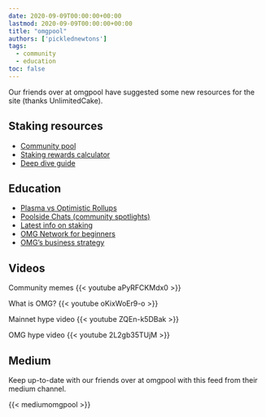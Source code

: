 ```yaml
---
date: 2020-09-09T00:00:00+00:00
lastmod: 2020-09-09T00:00:00+00:00
title: "omgpool"
authors: ['picklednewtons']
tags:
  - community
  - education
toc: false
---
```


Our friends over at omgpool have suggested some new resources for the site (thanks UnlimitedCake).

## Staking resources

* [Community pool](https://omgpool.org/)
* [Staking rewards calculator](https://omgpool.org/staking-rewards-calculator)
* [Deep dive guide](https://omgpool.org/guide/)

## Education

* [Plasma vs Optimistic Rollups](https://medium.com/omgpool/plasma-vs-optimistic-rollups-9808c2f64975)
* [Poolside Chats (community spotlights)](https://medium.com/omgpool)
* [Latest info on staking](https://medium.com/omgpool/omg-network-what-we-know-so-far-part-2-6e9db557c165)
* [OMG Network for beginners](https://medium.com/omgpool/the-omg-network-for-beginners-8aead34da727)
* [OMG’s business strategy](https://medium.com/omgpool/thoughts-on-omgs-cryptowinter-fud-deda06b89dd6)

## Videos

Community memes
{{< youtube aPyRFCKMdx0 >}}

What is OMG?
{{< youtube oKixWoEr9-o >}}

Mainnet hype video
{{< youtube ZQEn-k5DBak >}}

OMG hype video
{{< youtube 2L2gb35TUjM >}}

## Medium

Keep up-to-date with our friends over at omgpool with this feed from their medium channel.

{{< mediumomgpool >}}